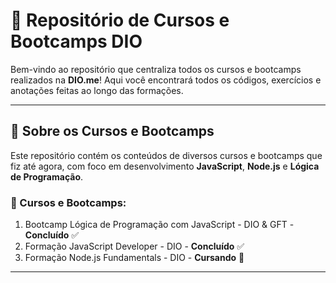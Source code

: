 # 🚀 Repositório de Cursos e Bootcamps DIO

Bem-vindo ao repositório que centraliza todos os cursos e bootcamps realizados na **DIO.me**! Aqui você encontrará todos os códigos, exercícios e anotações feitas ao longo das formações.

---

## 📌 Sobre os Cursos e Bootcamps

Este repositório contém os conteúdos de diversos cursos e bootcamps que fiz até agora, com foco em desenvolvimento **JavaScript**, **Node.js** e **Lógica de Programação**.

### 🎯 Cursos e Bootcamps:

1. Bootcamp Lógica de Programação com JavaScript - DIO & GFT - **Concluído** ✅
2. Formação JavaScript Developer - DIO - **Concluído** ✅
3. Formação Node.js Fundamentals - DIO - **Cursando** 📝

---
